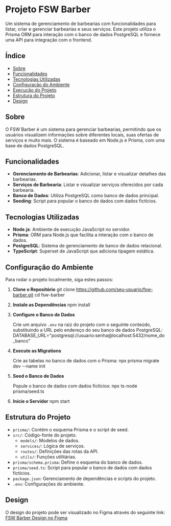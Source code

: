 # Projeto FSW Barber

Um sistema de gerenciamento de barbearias com funcionalidades para listar, criar e gerenciar barbearias e seus serviços. Este projeto utiliza o Prisma ORM para interação com o banco de dados PostgreSQL e fornece uma API para integração com o frontend.

## Índice
- [Sobre](#sobre)
- [Funcionalidades](#funcionalidades)
- [Tecnologias Utilizadas](#tecnologias-utilizadas)
- [Configuração do Ambiente](#configuração-do-ambiente)
- [Execução do Projeto](#execução-do-projeto)
- [Estrutura do Projeto](#estrutura-do-projeto)
- [Design](#design)

## Sobre

O FSW Barber é um sistema para gerenciar barbearias, permitindo que os usuários visualizem informações sobre diferentes locais, suas ofertas de serviços e muito mais. O sistema é baseado em Node.js e Prisma, com uma base de dados PostgreSQL.

## Funcionalidades

- **Gerenciamento de Barbearias**: Adicionar, listar e visualizar detalhes das barbearias.
- **Serviços de Barbearia**: Listar e visualizar serviços oferecidos por cada barbearia.
- **Banco de Dados**: Utiliza PostgreSQL como banco de dados principal.
- **Seeding**: Script para popular o banco de dados com dados fictícios.

## Tecnologias Utilizadas

- **Node.js**: Ambiente de execução JavaScript no servidor.
- **Prisma**: ORM para Node.js que facilita a interação com o banco de dados.
- **PostgreSQL**: Sistema de gerenciamento de banco de dados relacional.
- **TypeScript**: Superset de JavaScript que adiciona tipagem estática.

## Configuração do Ambiente

Para rodar o projeto localmente, siga estes passos:

1. **Clone o Repositório**
   git clone https://github.com/seu-usuario/fsw-barber.git
   cd fsw-barber

2. **Instale as Dependências**
   npm install

3. **Configure o Banco de Dados**
   
   Crie um arquivo `.env` na raiz do projeto com o seguinte conteúdo, substituindo a URL pelo endereço do seu banco de dados PostgreSQL:
   DATABASE_URL="postgresql://usuario:senha@localhost:5432/nome_do_banco"

4. **Execute as Migrations**
   
   Crie as tabelas no banco de dados com o Prisma:
   npx prisma migrate dev --name init

5. **Seed o Banco de Dados**
   
   Popule o banco de dados com dados fictícios:
   npx ts-node prisma/seed.ts

6. **Inicie o Servidor**
   npm start

## Estrutura do Projeto

- `prisma/`: Contém o esquema Prisma e o script de seed.
- `src/`: Código-fonte do projeto.
  - `models/`: Modelos de dados.
  - `services/`: Lógica de serviços.
  - `routes/`: Definições das rotas da API.
  - `utils/`: Funções utilitárias.
- `prisma/schema.prisma`: Define o esquema do banco de dados.
- `prisma/seed.ts`: Script para popular o banco de dados com dados fictícios.
- `package.json`: Gerenciamento de dependências e scripts do projeto.
- `.env`: Configurações do ambiente.

## Design

O design do projeto pode ser visualizado no Figma através do seguinte link:
[FSW Barber Design no Figma](https://www.figma.com/design/ByDjVh7THsTnsSVRKNN8yy/FSW-5.0-%5BLive%5D?node-id=1-5&t=bz1BlGDITe4Nuqp3-0)

